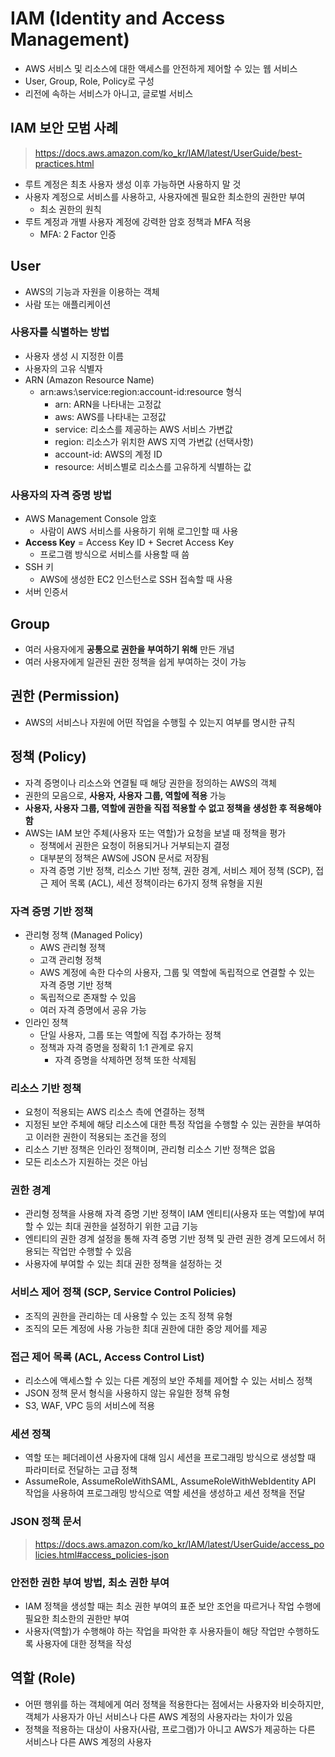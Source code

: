 # IAM (Identity and Access Management)

- AWS 서비스 및 리소스에 대한 액세스를 안전하게 제어할 수 있는 웹 서비스
- User, Group, Role, Policy로 구성
- 리전에 속하는 서비스가 아니고, 글로벌 서비스

## IAM 보안 모범 사례

> https://docs.aws.amazon.com/ko_kr/IAM/latest/UserGuide/best-practices.html

- 루트 계정은 최초 사용자 생성 이후 가능하면 사용하지 말 것
- 사용자 계정으로 서비스를 사용하고, 사용자에겐 필요한 최소한의 권한만 부여
	- 최소 권한의 원칙
- 루트 계정과 개별 사용자 계정에 강력한 암호 정책과 MFA 적용
	- MFA: 2 Factor 인증

## User

- AWS의 기능과 자원을 이용하는 객체
- 사람 또는 애플리케이션

### 사용자를 식별하는 방법

- 사용자 생성 시 지정한 이름
- 사용자의 고유 식별자
- ARN (Amazon Resource Name)
	- arn:aws:\service:region:account-id:resource 형식
		- arn: ARN을 나타내는 고정값
		- aws: AWS를 나타내는 고정값
		- service: 리소스를 제공하는 AWS 서비스 가변값
		- region: 리소스가 위치한 AWS 지역 가변값 (선택사항)
		- account-id: AWS의 계정 ID
		- resource: 서비스별로 리소스를 고유하게 식별하는 값

### 사용자의 자격 증명 방법

- AWS Management Console 암호
	- 사람이 AWS 서비스를 사용하기 위해 로그인할 때 사용
- **Access Key** = Access Key ID + Secret Access Key
	- 프로그램 방식으로 서비스를 사용할 때 씀
- SSH 키
	- AWS에 생성한 EC2 인스턴스로 SSH 접속할 때 사용
- 서버 인증서

## Group

- 여러 사용자에게 **공통으로 권한을 부여하기 위해** 만든 개념
- 여러 사용자에게 일관된 권한 정책을 쉽게 부여하는 것이 가능

## 권한 (Permission)

- AWS의 서비스나 자원에 어떤 작업을 수행힐 수 있는지 여부를 명시한 규칙

## 정책 (Policy)

- 자격 증명이나 리소스와 연결될 때  해당 권한을 정의하는 AWS의 객체
- 권한의 모음으로, **사용자, 사용자 그룹, 역할에 적용** 가능
- **사용자, 사용자 그룹, 역할에 권한을 직접 적용할 수 없고 정책을 생성한 후 적용해야 함**
- AWS는 IAM 보안 주체(사용자 또는 역할)가 요청을 보낼 때 정책을 평가
	- 정책에서 권한은 요청이 허용되거나 거부되는지 결정
	- 대부분의 정책은 AWS에 JSON 문서로 저장됨
	- 자격 증명 기반 정책, 리소스 기반 정책, 권한 경계, 서비스 제어 정책 (SCP), 접근 제어 목록 (ACL), 세션 정책이라는 6가지 정책 유형을 지원

### 자격 증명 기반 정책

- 관리형 정책 (Managed Policy)
	- AWS 관리형 정책
	- 고객 관리형 정책	
	- AWS 계정에 속한 다수의 사용자, 그룹 및 역할에 독립적으로 연결할 수 있는 자격 증명 기반 정책
	- 독립적으로 존재할 수 있음
	- 여러 자격 증명에서 공유 가능
- 인라인 정책 
	- 단일 사용자, 그룹 또는 역할에 직접 추가하는 정책
	- 정책과 자격 증명을 정확히 1:1 관계로 유지
		- 자격 증명을 삭제하면 정책 또한 삭제됨

### 리소스 기반 정책

- 요청이 적용되는 AWS 리소스 측에 연결하는 정책
- 지정된 보안 주체에 해당 리소스에 대한 특정 작업을 수행할 수 있는 권한을 부여하고 이러한 권한이 적용되는 조건을 정의
- 리소스 기반 정책은 인라인 정책이며, 관리형 리소스 기반 정책은 없음
- 모든 리소스가 지원하는 것은 아님

### 권한 경계

- 관리형 정책을 사용해 자격 증명 기반 정책이 IAM 엔티티(사용자 또는 역할)에 부여할 수 있는 최대 권한을 설정하기 위한 고급 기능
- 엔티티의 권한 경계 설정을 통해 자격 증명 기반 정책 및 관련 권한 경계 모드에서 허용되는 작업만 수행할 수 있음
- 사용자에 부여할 수 있는 최대 권한 정책을 설정하는 것

### 서비스 제어 정책 (SCP, Service Control Policies)

- 조직의 권한을 관리하는 데 사용할 수 있는 조직 정책 유형
- 조직의 모든 계정에 사용 가능한 최대 권한에 대한 중앙 제어를 제공

### 접근 제어 목록 (ACL, Access Control List)

- 리소스에 액세스할 수 있는 다른 계정의 보안 주체를 제어할 수 있는 서비스 정책
- JSON 정책 문서 형식을 사용하지 않는 유일한 정책 유형
- S3, WAF, VPC 등의 서비스에 적용

### 세션 정책

- 역할 또는 페더레이션 사용자에 대해 임시 세션을 프로그래밍 방식으로 생성할 때 파라미터로 전달하는 고급 정책
- AssumeRole, AssumeRoleWithSAML, AssumeRoleWithWebIdentity API 작업을 사용하여 프로그래밍 방식으로 역할 세션을 생성하고 세션 정책을 전달

### JSON 정책 문서

> https://docs.aws.amazon.com/ko_kr/IAM/latest/UserGuide/access_policies.html#access_policies-json

### 안전한 권한 부여 방법, 최소 권한 부여

- IAM 정책을 생성할 때는 최소 권한 부여의 표준 보안 조언을 따르거나 작업 수행에 필요한 최소한의 권한만 부여
- 사용자(역할)가 수행해야 하는 작업을 파악한 후 사용자들이 해당 작업만 수행하도록 사용자에 대한 정책을 작성

## 역할 (Role)

- 어떤 행위를 하는 객체에게 여러 정책을 적용한다는 점에서는 사용자와 비슷하지만, 객체가 사용자가 아닌 서비스나 다른 AWS 계정의 사용자라는 차이가 있음
- 정책을 적용하는 대상이 사용자(사람, 프로그램)가 아니고 AWS가 제공하는 다른 서비스나 다른 AWS 계정의 사용자
